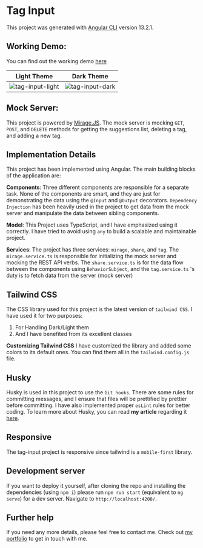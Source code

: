 
# Tag Input

This project was generated with [Angular CLI](https://github.com/angular/angular-cli) version 13.2.1.

## Working Demo:
You can find out the working demo [here](https://tag-input.hmousavi.dev/)


Light Theme             |  Dark Theme
:-------------------------:|:-------------------------:
![tag-input-light](https://user-images.githubusercontent.com/45146636/161312616-860e6595-ae64-4499-be81-197ae2d17e7b.png)  |  ![tag-input-dark](https://user-images.githubusercontent.com/45146636/161312606-c950aeba-e499-480c-a90a-65de1622683a.png)


## Mock Server:
This project is powered by [Mirage.JS](https://miragejs.com/). The mock server is mocking `GET`, `POST`, and `DELETE` methods for getting the suggestions list, deleting a tag, and adding a new tag. 


## Implementation Details
This project has been implemented using Angular. The main building blocks of the application are:



**Components**: Three different components are responsible for a separate task. None of the components are smart, and they are just for demonstrating the data using the `@Input` and `@Output` decorators. `Dependency Injection` has been heavily used in the project to get data from the mock server and manipulate the data between sibling components.



**Model**: This Project uses TypeScript, and I have emphasized using it correctly. I have tried to avoid using `any` to build a scalable and maintainable project.



**Services**: The project has three services: `mirage`, `share`, and `tag`. The `mirage.service.ts` is responsible for initializing the mock server and mocking the REST API verbs. The `share.service.ts` is for the data flow between the components using `BehaviorSubject`, and the `tag.service.ts` 's duty is to fetch data from the server (mock server)


## Tailwind CSS
The CSS library used for this project is the latest version of `tailwind CSS`. I have used it for two purposes:
1. For Handling Dark/Light them
2. And I have benefited from its excellent classes

**Customizing Tailwind CSS**
I have customized the library and added some colors to its default ones. You can find them all in the `tailwind.config.js` file.

## Husky
Husky is used in this project to use the `Git hooks`. There are some rules for committing messages, and I ensure that files will be prettified by prettier before committing. I have also implemented proper `esLint` rules for better coding. To learn more about Husky, you can read **my article** regarding it [here](https://medium.com/angular-in-depth/husky-6-lint-prettier-eslint-and-commitlint-for-javascript-project-d7174d44735a).

## Responsive
The tag-input project is responsive since tailwind is a `mobile-first` library.

## Development server

If you want to deploy it yourself, after cloning the repo and installing the dependencies (using `npm i`) please run `npm run start` (equivalent to `ng serve`) for a dev server. Navigate to `http://localhost:4200/`. 

## Further help

If you need any more details, please feel free to contact me. Check out [my portfolio](https://hmousavi.dev/) to get in touch with me.
